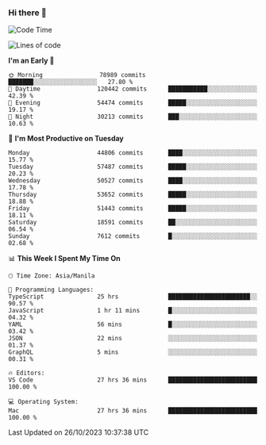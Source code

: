 ### Hi there 👋

<!--START_SECTION:waka-->
![Code Time](http://img.shields.io/badge/Code%20Time-4%2C470%20hrs%2012%20mins-blue)

![Lines of code](https://img.shields.io/badge/From%20Hello%20World%20I%27ve%20Written-108.4%20million%20lines%20of%20code-blue)

**I'm an Early 🐤** 

```text
🌞 Morning                78989 commits       ███████░░░░░░░░░░░░░░░░░░   27.80 % 
🌆 Daytime                120442 commits      ███████████░░░░░░░░░░░░░░   42.39 % 
🌃 Evening                54474 commits       █████░░░░░░░░░░░░░░░░░░░░   19.17 % 
🌙 Night                  30213 commits       ███░░░░░░░░░░░░░░░░░░░░░░   10.63 % 
```
📅 **I'm Most Productive on Tuesday** 

```text
Monday                   44806 commits       ████░░░░░░░░░░░░░░░░░░░░░   15.77 % 
Tuesday                  57487 commits       █████░░░░░░░░░░░░░░░░░░░░   20.23 % 
Wednesday                50527 commits       ████░░░░░░░░░░░░░░░░░░░░░   17.78 % 
Thursday                 53652 commits       █████░░░░░░░░░░░░░░░░░░░░   18.88 % 
Friday                   51443 commits       █████░░░░░░░░░░░░░░░░░░░░   18.11 % 
Saturday                 18591 commits       ██░░░░░░░░░░░░░░░░░░░░░░░   06.54 % 
Sunday                   7612 commits        █░░░░░░░░░░░░░░░░░░░░░░░░   02.68 % 
```


📊 **This Week I Spent My Time On** 

```text
🕑︎ Time Zone: Asia/Manila

💬 Programming Languages: 
TypeScript               25 hrs              ███████████████████████░░   90.57 % 
JavaScript               1 hr 11 mins        █░░░░░░░░░░░░░░░░░░░░░░░░   04.32 % 
YAML                     56 mins             █░░░░░░░░░░░░░░░░░░░░░░░░   03.42 % 
JSON                     22 mins             ░░░░░░░░░░░░░░░░░░░░░░░░░   01.37 % 
GraphQL                  5 mins              ░░░░░░░░░░░░░░░░░░░░░░░░░   00.31 % 

🔥 Editors: 
VS Code                  27 hrs 36 mins      █████████████████████████   100.00 % 

💻 Operating System: 
Mac                      27 hrs 36 mins      █████████████████████████   100.00 % 
```


 Last Updated on 26/10/2023 10:37:38 UTC
<!--END_SECTION:waka-->


<!--
**rad182/rad182** is a ✨ _special_ ✨ repository because its `README.md` (this file) appears on your GitHub profile.

Here are some ideas to get you started:

- 🔭 I’m currently working on ...
- 🌱 I’m currently learning ...
- 👯 I’m looking to collaborate on ...
- 🤔 I’m looking for help with ...
- 💬 Ask me about ...
- 📫 How to reach me: ...
- 😄 Pronouns: ...
- ⚡ Fun fact: ...
-->
